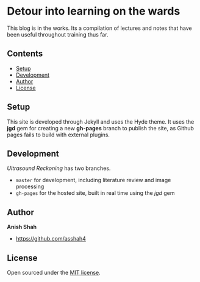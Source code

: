 # Detour into learning on the wards

This blog is in the works. Its a compilation of lectures and notes that have been useful throughout training thus far.

## Contents

- [Setup](#setup)
- [Development](#development)
- [Author](#author)
- [License](#license)

## Setup

This site is developed through Jekyll and uses the Hyde theme. It uses the **jgd** gem for creating a new **gh-pages** branch to publish the site, as Github pages fails to build with external plugins.

## Development

*Ultrasound Reckoning* has two branches.

- `master` for development, including literature review and image processing
- `gh-pages` for the hosted site, built in real time using the *jgd* gem


## Author

**Anish Shah**
- <https://github.com/asshah4>


## License

Open sourced under the [MIT license](LICENSE.md).
